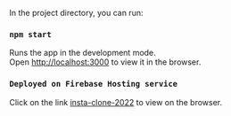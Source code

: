 In the project directory, you can run:

### `npm start`

Runs the app in the development mode.\
Open [http://localhost:3000](http://localhost:3000) to view it in the browser.

### `Deployed on Firebase Hosting service`
Click on the link [insta-clone-2022](https://insta-clone-2022.web.app/) to view on the browser.


